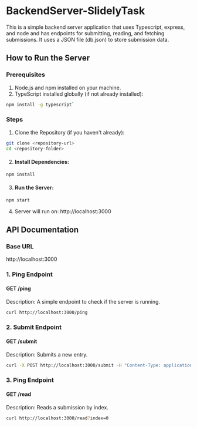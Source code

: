 # BackendServer-SlidelyTask
This is a simple backend server application that uses Typescript, express, and node and has endpoints for submitting, reading, and fetching submissions. It uses a JSON file (db.json) to store submission data.
## How to Run the Server
### Prerequisites
1. Node.js and npm installed on your machine.
2. TypeScript installed globally (if not already installed):
```sh
npm install -g typescript`
```
### Steps
1. Clone the Repository (if you haven't already):
```sh
git clone <repository-url>
cd <repository-folder>
```
2. #### Install Dependencies:
```sh
npm install
```
3. #### Run the Server:
```sh
npm start
```
4. Server will run on: http://localhost:3000
## API Documentation
### Base URL
http://localhost:3000
### 1. Ping Endpoint
#### GET /ping
Description: A simple endpoint to check if the server is running.
```sh
curl http://localhost:3000/ping
```
### 2. Submit Endpoint
#### GET /submit
Description: Submits a new entry.
```sh
curl -X POST http://localhost:3000/submit -H "Content-Type: application/json" -d "{\"name\":\"John Doe\",\"email\":\"john.doe@example.com\",\"phone\":\"1234567890\",\"github_link\":\"https://github.com/johndoe\",\"stopwatch_time\":\"00:30:00\"}"
```
### 3. Ping Endpoint
#### GET /read
Description: Reads a submission by index.
```sh
curl http://localhost:3000/read?index=0

```
